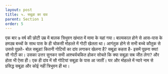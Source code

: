 ```yaml
---
layout: post
title: ५. सबूड़ा का दाव
parent: Section 1
order: 5
---
```


एक बार ७ वर्ष की छोटी उम्र में बालक त्रिभुवन खंभात में मामा के यहां गया। बाल्यकाल होने से आस-पास के हमउम्र बच्चों के साथ पास के ही चोकसी मोहल्ले में गोटी खेलता था। आगंतुक होने से सभी बच्चे कौतुक से उससे पूछते- बोल सबूड़ा! कितनी गोटियों का दांव लगाकर खेलना है? सबूड़ा कहता है- इसमें पूछना क्या! सौ गोटी का। उसका उत्तर सुनकर सभी आश्चर्यचकित होकर सोचते कि क्या सबूड़ा सब जीत लेगा? और होता भी ऐसा ही। एक ही दांव में सौ गोटियां सबूड़ा के पास आ जातीं। घर और मोहल्ले में प्यारे नाम से प्रसिद्ध सबूड़ा और कोई नहीं त्रिभुवन ही था।